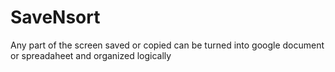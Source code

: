 # SaveNsort
Any part of the screen saved or copied can be turned into google document or spreadaheet and organized logically
